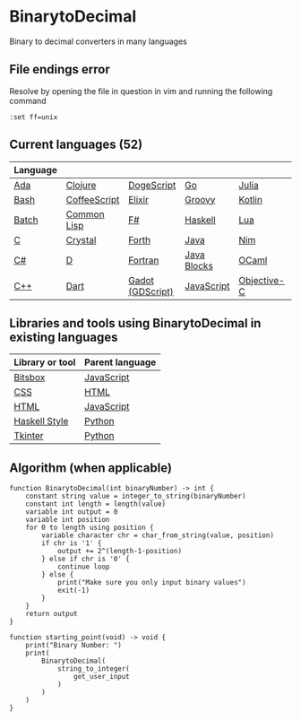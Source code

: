 # BinarytoDecimal

Binary to decimal converters in many languages

## File endings error

Resolve by opening the file in question in vim and running the following command

```vim
:set ff=unix
```

## Current languages (52)

| Language                     |                                        |                                        |                                    |                                  |                                   |                                 |                                  |                                    |
| ---------------------------- | -------------------------------------- | -------------------------------------- | ---------------------------------- | -------------------------------- | --------------------------------- | ------------------------------- | -------------------------------- | ---------------------------------- |
| [Ada](BinarytoDecimal.adb)   | [Clojure](BinarytoDecimal.clj)         | [DogeScript](BinarytoDecimal.djs)      | [Go](BinarytoDecimal.go)           | [Julia](BinarytoDecimal.jl)      | [PHP](BinarytoDecimal.php)        | [Racket](BinarytoDecimal.rkt)   | [Scheme](BinarytoDecimal.scm)    | [Vala](BinarytoDecimal.vala)       |
| [Bash](BinarytoDecimal.sh)   | [CoffeeScript](BinarytoDecimal.coffee) | [Elixir](BinarytoDecimal.exs)          | [Groovy](BinarytoDecimal.gvy)      | [Kotlin](BinarytoDecimal.kt)     | [Pascal](BinarytoDecimal.pas)     | [Reason](BinarytoDecimal.re)    | [Scratch](BinarytoDecimal.sb3)   | [Vimscript](BinarytoDecimal.vim)   |
| [Batch](BinarytoDecimal.bat) | [Common Lisp](BinarytoDecimal.lsp)     | [F#](BinarytoDecimal.fsx)              | [Haskell](BinarytoDecimal.hs)      | [Lua](BinarytoDecimal.lua)       | [Perl](BinarytoDecimal.pl)        | [Rescript](BinarytoDecimal.res) | [Swift](BinarytoDecimal.swift)   | [Visual Basic](BinarytoDecimal.vb) |
| [C](BinarytoDecimal.c)       | [Crystal](BinarytoDecimal.cr)          | [Forth](BinarytoDecimal.fth)           | [Java](BinarytoDecimal.java)       | [Nim](BinarytoDecimal.nim)       | [Powershell](BinarytoDecimal.ps1) | [Ruby](BinarytoDecimal.rb)      | [Tcl](BinarytoDecimal.tcl)       | [Zig](BinarytoDecimal.zig)         |
| [C#](BinarytoDecimal.cs)     | [D](BinarytoDecimal.d)                 | [Fortran](BinarytoDecimal.f90)         | [Java Blocks](BinarytoDecimal.blk) | [OCaml](BinarytoDecimal.ml)      | [Python](BinarytoDecimal.py)      | [Rust](BinarytoDecimal.rs)      | [TypeScript](BinarytoDecimal.ts) |
| [C++](BinarytoDecimal.cpp)   | [Dart](BinarytoDecimal.dart)           | [Gadot (GDScript)](BinarytoDecimal.gd) | [JavaScript](BinarytoDecimal.js)   | [Objective-C](BinarytoDecimal.m) | [R](BinarytoDecimal.r)            | [Scala](BinarytoDecimal.scala)  | [V](BinarytoDecimal.v)           |

## Libraries and tools using BinarytoDecimal in existing languages

| Library or tool                                   | Parent language                  |
| ------------------------------------------------- | -------------------------------- |
| [Bitsbox](BinarytoDecimal.bitsbox.js)             | [JavaScript](BinarytoDecimal.js) |
| [CSS](BinarytoDecimal.css)                        | [HTML](BinarytoDecimal.html)     |
| [HTML](BinarytoDecimal.html)                      | [JavaScript](BinarytoDecimal.js) |
| [Haskell Style](BinarytoDecimal.haskell_style.py) | [Python](BinarytoDecimal.py)     |
| [Tkinter](BinarytoDecimal.tkinter.py)             | [Python](BinarytoDecimal.py)     |

## Algorithm (when applicable)

```pseudocode
function BinarytoDecimal(int binaryNumber) -> int {
    constant string value = integer_to_string(binaryNumber)
    constant int length = length(value)
    variable int output = 0
    variable int position
    for 0 to length using position {
        variable character chr = char_from_string(value, position)
        if chr is '1' {
            output += 2^(length-1-position)
        } else if chr is '0' {
            continue loop
        } else {
            print("Make sure you only input binary values")
            exit(-1)
        }
    }
    return output
}

function starting_point(void) -> void {
    print("Binary Number: ")
    print(
        BinarytoDecimal(
            string_to_integer(
                get_user_input
            )
        )
    )
}
```
